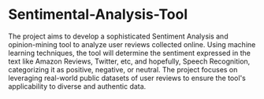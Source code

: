 # Sentimental-Analysis-Tool
The project aims to develop a sophisticated Sentiment Analysis and opinion-mining tool to analyze user reviews collected online. Using machine learning techniques, the tool will determine the sentiment expressed in the text like Amazon Reviews, Twitter, etc, and hopefully, Speech Recognition, categorizing it as positive, negative, or neutral. The project focuses on leveraging real-world public datasets of user reviews to ensure the tool's applicability to diverse and authentic data.
